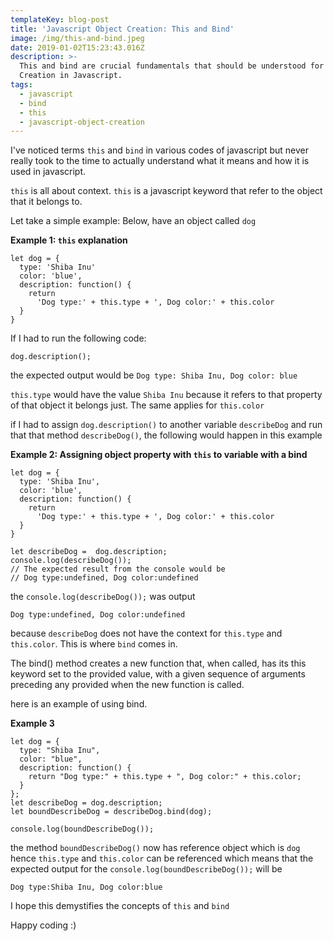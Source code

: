 ```yaml
---
templateKey: blog-post
title: 'Javascript Object Creation: This and Bind'
image: /img/this-and-bind.jpeg
date: 2019-01-02T15:23:43.016Z
description: >-
  This and bind are crucial fundamentals that should be understood for Object
  Creation in Javascript.
tags:
  - javascript
  - bind
  - this
  - javascript-object-creation
---
```

I've noticed terms `this` and `bind` in various codes of javascript but never really took to the time to actually understand what it means and how it is used in javascript.

`this` is all about context. `this` is a javascript keyword that refer to the object that it belongs to.

Let take a simple example:
Below, have an object called `dog`

<strong>Example 1: `this` explanation</strong>

```
let dog = {
  type: 'Shiba Inu'
  color: 'blue',
  description: function() {
    return 
      'Dog type:' + this.type + ', Dog color:' + this.color
  }
}
```

If I had to run the following code:

```
dog.description();
```

the expected output would be `Dog type: Shiba Inu, Dog color: blue`

`this.type` would have the value `Shiba Inu` because it refers to that property of that object it belongs just. The same applies for `this.color`

if I had to assign `dog.description()` to another variable `describeDog` and run that that method `describeDog()`, the following would happen in this example

<strong>Example 2: Assigning object property with `this` to variable with a bind</strong>

```
let dog = {
  type: 'Shiba Inu',
  color: 'blue',
  description: function() {
    return 
      'Dog type:' + this.type + ', Dog color:' + this.color
  }
}

let describeDog =  dog.description;
console.log(describeDog());
// The expected result from the console would be
// Dog type:undefined, Dog color:undefined
```

the `console.log(describeDog());` was output 

```
Dog type:undefined, Dog color:undefined
```

because `describeDog` does not have the context for `this.type` and `this.color`. This is where `bind` comes in.

The bind() method creates a new function that, when called, has its this keyword set to the provided value, with a given sequence of arguments preceding any provided when the new function is called.

here is an example of using bind.

<strong>Example 3</strong>

```
let dog = {
  type: "Shiba Inu",
  color: "blue",
  description: function() {
    return "Dog type:" + this.type + ", Dog color:" + this.color;
  }
};
let describeDog = dog.description;
let boundDescribeDog = describeDog.bind(dog);

console.log(boundDescribeDog());
```

the method `boundDescribeDog()` now has reference object which is `dog` hence `this.type` and `this.color` can be referenced
which means that the expected output for the `console.log(boundDescribeDog());` will be 

```
Dog type:Shiba Inu, Dog color:blue
```



I hope this demystifies the concepts of `this` and `bind`

Happy coding :)
